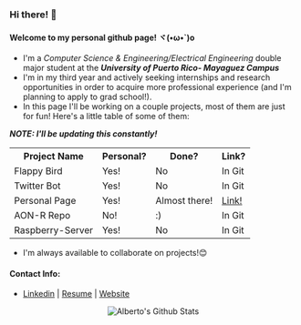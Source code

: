 ### Hi there! 👋
#### Welcome to my personal github page! ヾ(•ω•\`)o
- I'm a _Computer Science & Engineering/Electrical Engineering_ double major student at the _**University of Puerto Rico- Mayaguez Campus**_
- I'm in my third year and actively seeking internships and research opportunities in order to acquire more professional experience (and I'm planning to apply to grad school!).
- In this page I'll be working on a couple projects, most of them are just for fun! Here's a little table of some of them:

***NOTE: I'll be updating this constantly!***
<p align="center">
  <table>
    <tr>
      <th>Project Name</th>
      <th>Personal?</th>
      <th>Done?</th>
      <th>Link?</th>
    </tr>
    <tr>
      <td>Flappy Bird</td>
      <td>Yes!</td>
      <td>No</td>
      <td>In Git</td>
    </tr>
    <tr>
      <td>Twitter Bot</td>
      <td>Yes!</td>
      <td>No</td>
      <td>In Git</td>   
    </tr>
    <tr>
      <td>Personal Page</td>
      <td>Yes!</td>
      <td>Almost there!</td>
      <td><a href="albertocruz6.github.io">Link!</a></td>   
    </tr>
    <tr>
      <td>AON-R Repo</td>
      <td>No!</td>
      <td>:)</td>
      <td>In Git</td>   
    </tr>
    <tr>
      <td>Raspberry-Server</td>
      <td>Yes!</td>
      <td>No</td>
      <td>In Git</td>   
    </tr>    
  </table>
 </p>

- I'm always available to collaborate on projects!😊

#### Contact Info:
- [Linkedin](https://www.linkedin.com/in/albertocruz6/) | [Resume](https://albertocruz6.github.io/res/ALBERTO_RESUME.pdf) | [Website](http://albertocruz6.github.io/)

<p align="center">
  <img alt="Alberto's Github Stats" src="https://github-readme-stats.vercel.app/api?username=albertocruz6&show_icons=true&include_all_commits=true&hide_border=true" />
</p>

<!--
**albertocruz6/albertocruz6** is a ✨ _special_ ✨ repository because its `README.md` (this file) appears on your GitHub profile.

Here are some ideas to get you started:

- 🔭 I’m currently working on ...
- 🌱 I’m currently learning ...
- 👯 I’m looking to collaborate on ...
- 🤔 I’m looking for help with ...
- 💬 Ask me about ...
- 📫 How to reach me: ...
- 😄 Pronouns: ...
- ⚡ Fun fact: ...
-->
